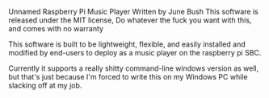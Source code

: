 Unnamed Raspberry Pi Music Player
Written by June Bush
This software is released under the MIT license,
Do whatever the fuck you want with this, and comes with no warranty

This software is built to be lightweight, flexible, and easily installed and modified by end-users to deploy as a music player on the raspberry pi SBC.

Currently it supports a really shitty command-line windows version as well, but that's just because I'm forced to write this on my Windows PC while slacking off at my job.
